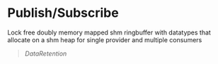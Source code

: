 # Publish/Subscribe
Lock free doubly memory mapped shm ringbuffer with datatypes that allocate on a shm heap for single provider and multiple consumers

> *DataRetention*